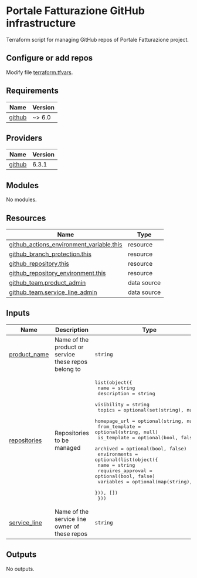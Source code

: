 # Portale Fatturazione GitHub infrastructure

Terraform script for managing GitHub repos of Portale Fatturazione project.

## Configure or add repos

Modify file [terraform.tfvars](./env/prod/terraform.tfvars).

<!-- BEGIN_TF_DOCS -->
## Requirements

| Name | Version |
|------|---------|
| <a name="requirement_github"></a> [github](#requirement\_github) | ~> 6.0 |

## Providers

| Name | Version |
|------|---------|
| <a name="provider_github"></a> [github](#provider\_github) | 6.3.1 |

## Modules

No modules.

## Resources

| Name | Type |
|------|------|
| [github_actions_environment_variable.this](https://registry.terraform.io/providers/integrations/github/latest/docs/resources/actions_environment_variable) | resource |
| [github_branch_protection.this](https://registry.terraform.io/providers/integrations/github/latest/docs/resources/branch_protection) | resource |
| [github_repository.this](https://registry.terraform.io/providers/integrations/github/latest/docs/resources/repository) | resource |
| [github_repository_environment.this](https://registry.terraform.io/providers/integrations/github/latest/docs/resources/repository_environment) | resource |
| [github_team.product_admin](https://registry.terraform.io/providers/integrations/github/latest/docs/data-sources/team) | data source |
| [github_team.service_line_admin](https://registry.terraform.io/providers/integrations/github/latest/docs/data-sources/team) | data source |

## Inputs

| Name | Description | Type | Default | Required |
|------|-------------|------|---------|:--------:|
| <a name="input_product_name"></a> [product\_name](#input\_product\_name) | Name of the product or service these repos belong to | `string` | n/a | yes |
| <a name="input_repositories"></a> [repositories](#input\_repositories) | Repositories to be managed | <pre>list(object({<br/>    name          = string<br/>    description   = string<br/>    visibility    = string<br/>    topics        = optional(set(string), null)<br/>    homepage_url  = optional(string, null)<br/>    from_template = optional(string, null)<br/>    is_template   = optional(bool, false)<br/>    archived      = optional(bool, false)<br/>    environments = optional(list(object({<br/>      name              = string<br/>      requires_approval = optional(bool, false)<br/>      variables         = optional(map(string), {})<br/>    })), [])<br/>  }))</pre> | n/a | yes |
| <a name="input_service_line"></a> [service\_line](#input\_service\_line) | Name of the service line owner of these repos | `string` | n/a | yes |

## Outputs

No outputs.
<!-- END_TF_DOCS -->
